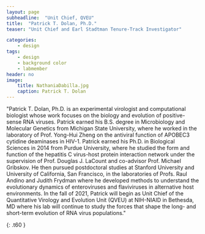 ```yaml
---
layout: page
subheadline:  "Unit Chief, QVEU"
title:  "Patrick T. Dolan, Ph.D."
teaser: "Unit Chief and Earl Stadtman Tenure-Track Investigator"

categories:
    - design
tags:
    - design
    - background color
    - labmember
header: no
image:
    title: NathaniaDabilla.jpg
    caption: Patrick T. Dolan
---
```

"Patrick T. Dolan, Ph.D. is an experimental virologist and computational biologist whose work focuses on the biology and evolution of positive-sense RNA viruses. Patrick earned his B.S. degree in Microbiology and Molecular Genetics from Michigan State University, where he worked in the laboratory of Prof. Yong-Hui Zheng on the antiviral function of APOBEC3 cytidine deaminases in HIV-1. Patrick earned his Ph.D. in Biological Sciences in 2014 from Purdue University, where he studied the form and function of the hepatitis C virus-host protein interaction network under the supervision of Prof. Douglas J. LaCount and co-advisor Prof. Michael Gribskov. He then pursued postdoctoral studies at Stanford University and University of California, San Francisco, in the laboratories of Profs. Raul Andino and Judith Frydman where he developed methods to understand the evolutionary dynamics of enteroviruses and flaviviruses in alternative host environments. In the fall of 2021, Patrick will begin as Unit Chief of the Quantitative Virology and Evolution Unit (QVEU) at NIH-NIAID in Bethesda, MD where his lab will continue to study the forces that shape the long- and short-term evolution of RNA virus populations."



{: .t60 }
